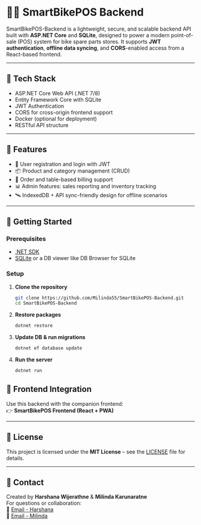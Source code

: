 # 🚴‍♂️ SmartBikePOS Backend

SmartBikePOS-Backend is a lightweight, secure, and scalable backend API built with **ASP.NET Core** and **SQLite**, designed to power a modern point-of-sale (POS) system for bike spare parts stores. It supports **JWT authentication**, **offline data syncing**, and **CORS**-enabled access from a React-based frontend.

---

## 🧰 Tech Stack

- ASP.NET Core Web API (.NET 7/8)
- Entity Framework Core with SQLite
- JWT Authentication
- CORS for cross-origin frontend support
- Docker (optional for deployment)
- RESTful API structure

---

## 🔐 Features

- 🔑 User registration and login with JWT
- 📦 Product and category management (CRUD)
- 🛒 Order and table-based billing support
- 📊 Admin features: sales reporting and inventory tracking
- 🛰️ IndexedDB + API sync-friendly design for offline scenarios

---

## 🚀 Getting Started

### Prerequisites
- [.NET SDK](https://dotnet.microsoft.com/download)
- [SQLite](https://www.sqlite.org/index.html) or a DB viewer like DB Browser for SQLite

### Setup

1. **Clone the repository**
   ```bash
   git clone https://github.com/Milinda55/SmartBikePOS-Backend.git
   cd SmartBikePOS-Backend
   ```
2. **Restore packages**
    ```bash
    dotnet restore
    ```
3. **Update DB & run migrations**
    ```bash
    dotnet ef database update
    ```
4. **Run the server**
    ```bash
    dotnet run
    ```

## 🤝 Frontend Integration

Use this backend with the companion frontend:  
👉 **SmartBikePOS Frontend (React + PWA)**

---

## 📃 License

This project is licensed under the **MIT License** – see the [LICENSE](LICENSE.txt) file for details.

---

## 💬 Contact

Created by **Harshana Wijerathne** & **Milinda Karunaratne**  
For questions or collaboration:  
📧 [Email - Harshana](mailto:harshanawijerathne08@gmail.com)  
📧 [Email - Milinda](mailto:milindakarunaratna55@gmail.com)

